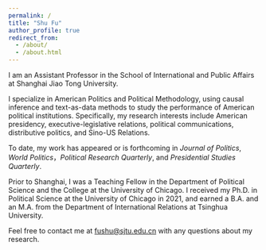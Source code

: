 ```yaml
---
permalink: /
title: "Shu Fu"
author_profile: true
redirect_from: 
  - /about/
  - /about.html
---
```


I am an Assistant Professor in the School of International and Public Affairs at Shanghai Jiao Tong University. 

I specialize in American Politics and Political Methodology, using causal inference and text-as-data methods to study the performance of American political institutions. Specifically, my research interests include American presidency, executive-legislative relations, political communications, distributive politics, and Sino-US Relations. 

To date, my work has appeared or is forthcoming in _Journal of Politics_, _World Politics_，_Political Research Quarterly_, and _Presidential Studies Quarterly_.

Prior to Shanghai, I was a Teaching Fellow in the Department of Political Science and the College at the University of Chicago. I received my Ph.D. in Political Science at the University of Chicago in 2021, and earned a B.A. and an M.A. from the Department of International Relations at Tsinghua University.

Feel free to contact me at [fushu@sjtu.edu.cn](mailto:fushu@sjtu.edu.cn) with any questions about my research.
